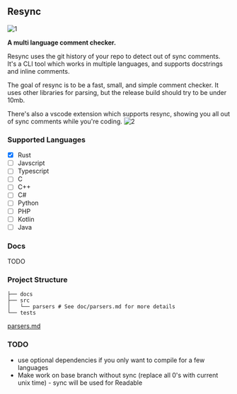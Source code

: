 ## Resync

![1]()

**A multi language comment checker.**

Resync uses the git history of your repo to detect out of sync comments. It's a CLI tool which works in multiple languages, and supports docstrings and inline comments.

The goal of resync is to be a fast, small, and simple comment checker. It uses other libraries for parsing, but the release build should try to be under 10mb.

There's also a vscode extension which supports resync, showing you all out of sync comments while you're coding.
![2]()

### Supported Languages
- [x] Rust
- [ ] Javscript
- [ ] Typescript
- [ ] C
- [ ] C++
- [ ] C#
- [ ] Python
- [ ] PHP
- [ ] Kotlin
- [ ] Java

### Docs
TODO

### Project Structure
```
├── docs
├── src
│   └── parsers # See doc/parsers.md for more details
└── tests
```
[parsers.md](./doc/parsers.md)

### TODO
- use optional dependencies if you only want to compile for a few languages
- Make work on base branch without sync (replace all 0's with current unix time) - sync will be used for Readable
